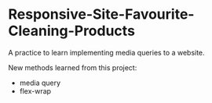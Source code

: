 # Responsive-Site-Favourite-Cleaning-Products
A practice to learn implementing media queries to a website.

New methods learned from this project:
- media query
- flex-wrap
